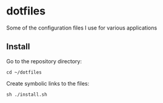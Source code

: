 # dotfiles #

Some of the configuration files I use for various applications

## Install ##

Go to the repository directory:

`cd ~/dotfiles`

Create symbolic links to the files:

`sh ./install.sh`
